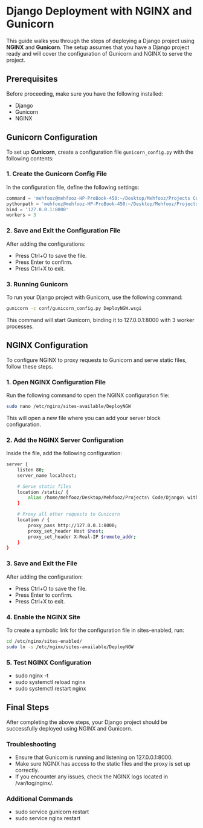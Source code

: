 # Django Deployment with NGINX and Gunicorn

This guide walks you through the steps of deploying a Django project using **NGINX** and **Gunicorn**. The setup assumes that you have a Django project ready and will cover the configuration of Gunicorn and NGINX to serve the project.

## Prerequisites

Before proceeding, make sure you have the following installed:

- Django
- Gunicorn
- NGINX

## Gunicorn Configuration

To set up **Gunicorn**, create a configuration file `gunicorn_config.py` with the following contents:

### 1. Create the Gunicorn Config File

In the configuration file, define the following settings:

```python
command = 'mehfooz@mehfooz-HP-ProBook-450:~/Desktop/Mehfooz/Projects Code/Djang'
pythonpath = 'mehfooz@mehfooz-HP-ProBook-450:~/Desktop/Mehfooz/Projects Code/Django'
bind = '127.0.0.1:8000'
workers = 3
```
### 2. Save and Exit the Configuration File
After adding the configurations:
- Press Ctrl+O to save the file.
- Press Enter to confirm.
- Press Ctrl+X to exit.
  
### 3. Running Gunicorn
To run your Django project with Gunicorn, use the following command:
```bash
gunicorn -c conf/gunicorn_config.py DeployNGW.wsgi
```
This command will start Gunicorn, binding it to 127.0.0.1:8000 with 3 worker processes.


## NGINX Configuration
To configure NGINX to proxy requests to Gunicorn and serve static files, follow these steps.

### 1. Open NGINX Configuration File
Run the following command to open the NGINX configuration file:
```bash
sudo nano /etc/nginx/sites-available/DeployNGW
```
This will open a new file where you can add your server block configuration.

### 2. Add the NGINX Server Configuration
Inside the file, add the following configuration:
```bash
server {
    listen 80;
    server_name localhost;

    # Serve static files
    location /static/ {
        alias /home/mehfooz/Desktop/Mehfooz/Projects\ Code/Django\ with\ deployment/Django\ NGINX,\ GUNICORN/static/;
    }

    # Proxy all other requests to Gunicorn
    location / {
        proxy_pass http://127.0.0.1:8000;
        proxy_set_header Host $host;
        proxy_set_header X-Real-IP $remote_addr;
    }
}
```

### 3. Save and Exit the File
After adding the configuration:
- Press Ctrl+O to save the file.
- Press Enter to confirm.
- Press Ctrl+X to exit.

### 4. Enable the NGINX Site
To create a symbolic link for the configuration file in sites-enabled, run:
```bash
cd /etc/nginx/sites-enabled/
sudo ln -s /etc/nginx/sites-available/DeployNGW
```

### 5. Test NGINX Configuration
- sudo nginx -t
- sudo systemctl reload nginx
- sudo systemctl restart nginx

## Final Steps
After completing the above steps, your Django project should be successfully deployed using NGINX and Gunicorn.

### Troubleshooting
- Ensure that Gunicorn is running and listening on 127.0.0.1:8000.
- Make sure NGINX has access to the static files and the proxy is set up correctly.
- If you encounter any issues, check the NGINX logs located in /var/log/nginx/.

### Additional Commands
- sudo service gunicorn restart
- sudo service nginx restart
